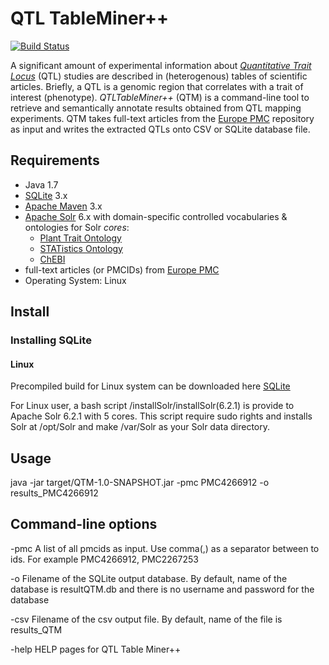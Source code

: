 # QTL TableMiner++

[![Build Status](https://travis-ci.org/candYgene/QTM.svg?branch=master)](https://travis-ci.org/candYgene/QTM)

A significant amount of experimental information about [_Quantitative Trait Locus_](https://en.wikipedia.org/wiki/Quantitative_trait_locus) (QTL) studies are described in (heterogenous) tables of scientific articles. Briefly, a QTL is a genomic region that correlates with a trait of interest (phenotype). _QTLTableMiner++_ (QTM) is a command-line tool to retrieve and semantically annotate results obtained from QTL mapping experiments. QTM takes full-text articles from the [Europe PMC](https://europepmc.org/) repository as input and writes the extracted QTLs onto CSV or SQLite database file.

## Requirements

* Java 1.7
* [SQLite](https://sqlite.org/) 3.x
* [Apache Maven](https://maven.apache.org/) 3.x
* [Apache Solr](https://lucene.apache.org/solr/) 6.x with domain-specific controlled vocabularies & ontologies for Solr _cores_:
  * [Plant Trait Ontology](http://www.ontobee.org/ontology/PATO)
  * [STATistics Ontology](http://www.ontobee.org/ontology/STATO)
  * [ChEBI](https://www.ebi.ac.uk/chebi/)
* full-text articles (or PMCIDs) from [Europe PMC](https://europepmc.org/)
* Operating System: Linux

## Install

### Installing SQLite

#### Linux
Precompiled build for Linux system can be downloaded here [SQLite](https://www.sqlite.org/download.html)



For Linux user, a bash script /installSolr/installSolr(6.2.1) is provide to Apache Solr 6.2.1 with 5 cores. This script require sudo rights and installs Solr at /opt/Solr and make /var/Solr as your Solr data directory.

## Usage

java -jar target/QTM-1.0-SNAPSHOT.jar -pmc PMC4266912 -o results_PMC4266912

## Command-line options

-pmc    A list of all pmcids as input. Use comma(,) as a separator between to ids. For example PMC4266912, PMC2267253

-o	Filename of the SQLite output database. By default, name of the database is resultQTM.db and there is no username and password for the database

-csv	Filename of the csv output file. By default, name of the file is results_QTM

-help	  HELP pages for QTL Table Miner++
